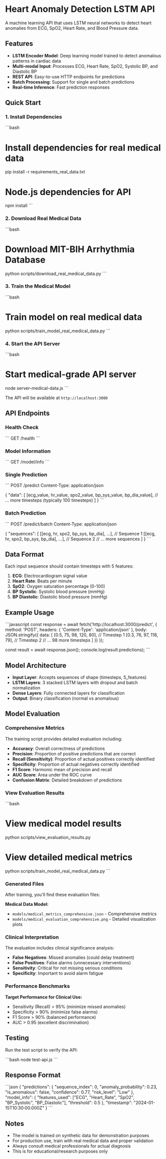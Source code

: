 # Heart Anomaly Detection LSTM API

A machine learning API that uses LSTM neural networks to detect heart anomalies from ECG, SpO2, Heart Rate, and Blood Pressure data.

## Features

- **LSTM Encoder Model**: Deep learning model trained to detect anomalous patterns in cardiac data
- **Multi-modal Input**: Processes ECG, Heart Rate, SpO2, Systolic BP, and Diastolic BP
- **REST API**: Easy-to-use HTTP endpoints for predictions
- **Batch Processing**: Support for single and batch predictions
- **Real-time Inference**: Fast prediction responses

## Quick Start

### 1. Install Dependencies

\`\`\`bash
# Install dependencies for real medical data
pip install -r requirements_real_data.txt

# Node.js dependencies for API
npm install
\`\`\`

### 2. Download Real Medical Data

\`\`\`bash
# Download MIT-BIH Arrhythmia Database
python scripts/download_real_medical_data.py
\`\`\`

### 3. Train the Medical Model

\`\`\`bash
# Train model on real medical data
python scripts/train_model_real_medical_data.py
\`\`\`

### 4. Start the API Server

\`\`\`bash
# Start medical-grade API server
node server-medical-data.js
\`\`\`

The API will be available at `http://localhost:3000`

## API Endpoints

### Health Check
\`\`\`
GET /health
\`\`\`

### Model Information
\`\`\`
GET /model/info
\`\`\`

### Single Prediction
\`\`\`
POST /predict
Content-Type: application/json

{
  "data": [
    [ecg_value, hr_value, spo2_value, bp_sys_value, bp_dia_value],
    // ... more timesteps (typically 100 timesteps)
  ]
}
\`\`\`

### Batch Prediction
\`\`\`
POST /predict/batch
Content-Type: application/json

{
  "sequences": [
    [[ecg, hr, spo2, bp_sys, bp_dia], ...], // Sequence 1
    [[ecg, hr, spo2, bp_sys, bp_dia], ...], // Sequence 2
    // ... more sequences
  ]
}
\`\`\`

## Data Format

Each input sequence should contain timesteps with 5 features:
1. **ECG**: Electrocardiogram signal value
2. **Heart Rate**: Beats per minute
3. **SpO2**: Oxygen saturation percentage (0-100)
4. **BP Systolic**: Systolic blood pressure (mmHg)
5. **BP Diastolic**: Diastolic blood pressure (mmHg)

## Example Usage

\`\`\`javascript
const response = await fetch('http://localhost:3000/predict', {
  method: 'POST',
  headers: { 'Content-Type': 'application/json' },
  body: JSON.stringify({
    data: [
      [0.5, 75, 98, 120, 80],  // Timestep 1
      [0.3, 76, 97, 118, 79],  // Timestep 2
      // ... 98 more timesteps
    ]
  })
});

const result = await response.json();
console.log(result.predictions);
\`\`\`

## Model Architecture

- **Input Layer**: Accepts sequences of shape (timesteps, 5_features)
- **LSTM Layers**: 3 stacked LSTM layers with dropout and batch normalization
- **Dense Layers**: Fully connected layers for classification
- **Output**: Binary classification (normal vs anomalous)

## Model Evaluation

### Comprehensive Metrics

The training script provides detailed evaluation including:

- **Accuracy**: Overall correctness of predictions
- **Precision**: Proportion of positive predictions that are correct
- **Recall (Sensitivity)**: Proportion of actual positives correctly identified
- **Specificity**: Proportion of actual negatives correctly identified  
- **F1 Score**: Harmonic mean of precision and recall
- **AUC Score**: Area under the ROC curve
- **Confusion Matrix**: Detailed breakdown of predictions

### View Evaluation Results

\`\`\`bash
# View medical model results  
python scripts/view_evaluation_results.py

# View detailed medical metrics
python scripts/train_model_real_medical_data.py
\`\`\`

### Generated Files

After training, you'll find these evaluation files:

**Medical Data Model:**
- `models/medical_metrics_comprehensive.json` - Comprehensive metrics
- `models/medical_evaluation_comprehensive.png` - Detailed visualization plots

### Clinical Interpretation

The evaluation includes clinical significance analysis:
- **False Negatives**: Missed anomalies (could delay treatment)
- **False Positives**: False alarms (unnecessary interventions)
- **Sensitivity**: Critical for not missing serious conditions
- **Specificity**: Important to avoid alarm fatigue

### Performance Benchmarks

**Target Performance for Clinical Use:**
- Sensitivity (Recall) > 95% (minimize missed anomalies)
- Specificity > 90% (minimize false alarms)
- F1 Score > 90% (balanced performance)
- AUC > 0.95 (excellent discrimination)

## Testing

Run the test script to verify the API:

\`\`\`bash
node test-api.js
\`\`\`

## Response Format

\`\`\`json
{
  "predictions": {
    "sequence_index": 0,
    "anomaly_probability": 0.23,
    "is_anomalous": false,
    "confidence": 0.77,
    "risk_level": "Low"
  },
  "model_info": {
    "features_used": ["ECG", "Heart_Rate", "SpO2", "BP_Systolic", "BP_Diastolic"],
    "threshold": 0.5
  },
  "timestamp": "2024-01-15T10:30:00.000Z"
}
\`\`\`

## Notes

- The model is trained on synthetic data for demonstration purposes
- For production use, train with real medical data and proper validation
- Always consult medical professionals for actual diagnosis
- This is for educational/research purposes only

